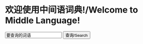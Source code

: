 # 欢迎使用中间语词典!/Welcome to Middle Language!
<input type="text" id="txt" value="要查询的词语"/>
<input type="button" id="btn" value="查询/Search" onclick="go()"/>

<script>
function go(){
  alert("fuck you!!!")
  var tx=document.getElementById('txt')
  alert(sea(tx.value))}
var sea=(text)=>{
  var dic={
  "ludi":"玩"}
  return(dic[text])}
</script>
